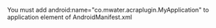 You must add android:name="co.mwater.acraplugin.MyApplication" to application element of AndroidManifest.xml
